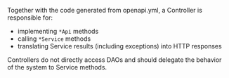 Together with the code generated from openapi.yml, a Controller is responsible for:

* implementing `*Api` methods
* calling `*Service` methods
* translating Service results (including exceptions) into HTTP responses

Controllers do not directly access DAOs and should delegate the behavior of the system to Service methods.